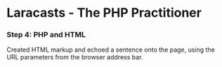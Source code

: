 # Laracasts - The PHP Practitioner

### Step 4: PHP and HTML
Created HTML markup and echoed a sentence onto the page, using the URL parameters from the browser address bar.